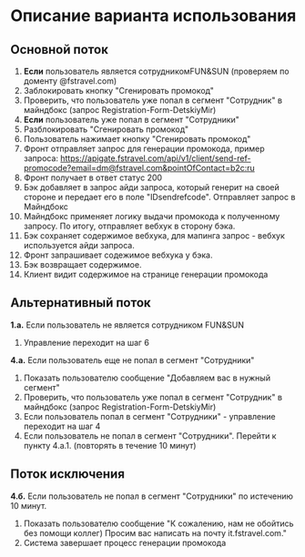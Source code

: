 # Описание варианта использования

## Основной поток
1. __Если__ пользователь является сотрудникомFUN&SUN (проверяем по доменту @fstravel.com)
2. Заблокировать кнопку "Сгенировать промокод"
3. Проверить, что пользователь уже попал в сегмент "Сотрудник" в майндбокс (запрос Registration-Form-DetskiyMir)
4. __Если__ пользователь уже попал в сегмент "Сотрудники"
5. Разблокировать "Сгенировать промокод"
6. Пользователь нажимает кнопку "Сгенировать промокод"
7. Фронт отправляет запрос для генерации промокода, пример запроса: https://apigate.fstravel.com/api/v1/client/send-ref-promocode?email=dm@fstravel.com&pointOfContact=b2c:ru
8. Фронт получает в ответ статус 200
9. Бэк добавляет в запрос айди запроса, который генерит на своей стороне и передает его в поле "IDsendrefcode". Отправляет запрос в Майндбокс
10. Майндбокс применяет логику выдачи промокода к полученному запросу. По итогу, отправляет вебхук в сторону бэка.
11. Бэк сохраняет содержимое вебхука, для мапинга запрос - вебхук используется айди запроса.
12. Фронт запрашивает содежимое вебхука у бэка.
13. Бэк возвращает содержимое.
14. Клиент видит содержимое на странице генерации промокода 

## Альтернативный поток

__1.а.__ Если пользователь не является сотрудником FUN&SUN
1. Управление переходит на шаг 6

__4.а.__ Если пользователь еще не попал в сегмент "Сотрудники"
1. Показать пользователю сообщение "Добавляем вас в нужный сегмент"
2. Проверить, что пользователь уже попал в сегмент "Сотрудник" в майндбокс (запрос Registration-Form-DetskiyMir)
3. Если пользователь попал в сегмент "Сотрудники" - управление переходит на шаг 4
4. Если пользователь не попал в сегмент "Сотрудники". Перейти к пункту 4.а.1. (повторять в течение 10 минут)

## Поток исключения

__4.б.__ Если пользователь не попал в сегмент "Сотрудники" по истечению 10 минут.
1. Показать пользователю сообщение "К сожалению, нам не обойтись без помощи коллег) Просим вас написать на почту it.fstravel.com."
2. Система завершает процесс генерации промокода